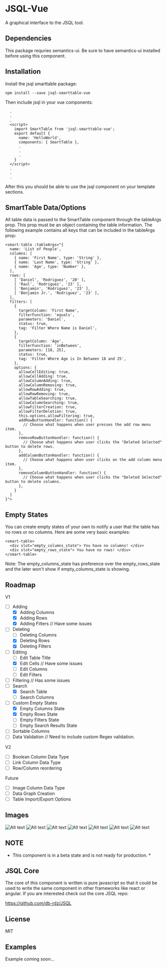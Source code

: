 # JSQL-Vue
A graphical interface to the JSQL tool.

## Dependencies

This package requries semantics-ui. Be sure to have semantics-ui installed before using this component.

## Installation
Install the jsql smarttable package:
```
npm install --save jsql-smarttable-vue
```
Then include jsql in your vue components:
```
  .
  .
  .
  <script>
    import SmartTable from 'jsql-smarttable-vue';
    export default {
      name: 'HelloWorld',
      components: { SmartTable },
      .
      .
      .
    }
  </script>
  .
  .
  .
```

After this you should be able to use the jsql component on your template sections.

## SmartTable Data/Options

All table data is passed to the SmartTable component through the tableArgs prop. This prop must be an object containing the table information. The following example contains all keys that can be included in the tableArgs prop:


```
<smart-table :tableArgs="{
  name: 'List of People',
  columns: [
    { name: 'First Name', type: 'String' },
    { name: 'Last Name', type: 'String' },
    { name: 'Age', type: 'Number' },
  ],
  rows: [
    [ 'Daniel', 'Rodriguez', '20' ],
    [ 'Raul', 'Rodriguez', '23' ],
    [ 'Benjamin', 'Rodriguez', '23' ],
    [ 'Benjamin Jr.', 'Rodriguez', '23' ],
  ],
  filters: [
    {
      targetColumn: 'First Name',
      filterFunction: 'equals',
      parameters: 'Daniel',
      status: true,
      tag: 'Filter Where Name is Daniel',
    },
    {
      targetColumn: 'Age',
      filterFunction: 'inBetween',
      parameters: [18, 25],
      status: true,
      tag: 'Filter Where Age is In Between 18 and 25',
    },
    options: {
      allowCellEditing: true,
      allowCellAdding: true,
      allowColumnAdding: true,
      allowColumnRemoving: true,
      allowRowAdding: true,
      allowRowRemoving: true,
      allowTableSearching: true,
      allowColumnSearching: true,
      allowFilterCreation: true,
      allowFilterDeletion: true,
      this.options.allowFiltering: true,
      addRowButtonHandler: function() {
        // Choose what happens when user presses the add row menu item.
      },
      removeRowButtonHandler: function() {
        // Choose what happens when user clicks the "Deleted Selected" button to delete rows.
      },
      addColumnButtonHandler: function() {
        // Choose what happens when user clicks on the add column menu item.
      },
      removeColumnButtonHandler: function() {
        // Choose what happens when user clicks the "Deleted Selected" button to delete columns.
      },
    }
  ]
}">

```
## Empty States

You can create empty states of your own to notify a user that the table has no rows or no columns. Here are some very basic examples:

```
<smart-table>
  <div slot="empty_columns_state"> You have no columns! </div>
  <div slot="empty_rows_state"> You have no rows! </div>
</smart-table>
```

Note: The empty_columns_state has preference over the empty_rows_state and the later won't show if empty_columns_state is showing.


## Roadmap
V1
- [ ] Adding
  - [x] Adding Columns
  - [x] Adding Rows
  - [x] Adding Filters // Have some issues
- [ ] Deleting
  - [ ] Deleting Columns
  - [x] Deleting Rows
  - [x] Deleting Filters
- [ ] Editing
  - [ ] Edit Table Title
  - [x] Edit Cells // Have some issues
  - [ ] Edit Columns
  - [ ] Edit Filters
- [ ] Filtering // Has some issues
- [ ] Search
  - [x] Search Table
  - [ ] Search Columns
- [ ] Custom Empty States
  - [X] Empty Columns State
  - [x] Empty Rows State
  - [ ] Empty Filters State
  - [ ] Empty Search Results State
- [ ] Sortable Columns
- [ ] Data Validation // Need to include custom Regex validation.

V2
- [ ] Boolean Column Data Type
- [ ] Link Column Data Type
- [ ] Row/Column reordering

Future
- [ ] Image Column Data Type
- [ ] Data Graph Creation
- [ ] Table Import/Export Options

## Images

![Alt text](images/table_1.PNG?raw=true "")
![Alt text](images/table_2.PNG?raw=true "")
![Alt text](images/table_3.PNG?raw=true "")
![Alt text](images/table_4.PNG?raw=true "")
![Alt text](images/table_5.PNG?raw=true "")
![Alt text](images/table_6.PNG?raw=true "")
![Alt text](images/table_7.PNG?raw=true "")



## NOTE
* This component is in a beta state and is not ready for production. *

## JSQL Core

The core of this component is written is pure javascript so that it could be used to write the same component in other frameworks like react or angular. If you are interested check out the core JSQL repo: 

https://github.com/db-rdz/JSQL

## License

MIT

## Examples

Example coming soon...

